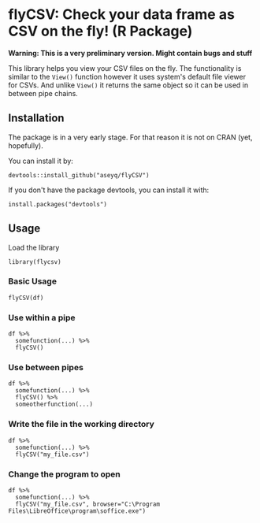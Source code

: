 # flyCSV: Check your data frame as CSV on the fly!  (R Package)
**Warning: This is a very preliminary version. Might contain bugs and stuff**


This library helps you view your CSV files on the fly. The functionality is similar to the `View()` function however it uses 
system's default file viewer for CSVs. And unlike `View()` it returns the same object so it can be used in between pipe chains.
## Installation
The package is in a very early stage. For that reason it is not on CRAN (yet, hopefully).

You can install it by:

```
devtools::install_github("aseyq/flyCSV")
```

If you don't have the package devtools, you can install it with:

```
install.packages("devtools")
```


## Usage
Load the library
```{r}
library(flycsv)
```

### Basic Usage
```{r}
flyCSV(df)
```

### Use within a pipe
```{r}
df %>%
  somefunction(...) %>%
  flyCSV()
```  
  
### Use between pipes
```{r}
df %>%
  somefunction(...) %>%
  flyCSV() %>%
  someotherfunction(...)
```  

### Write the file in the working directory
```
df %>%
  somefunction(...) %>%
  flyCSV("my_file.csv")
```
### Change the program to open
```
df %>%
  somefunction(...) %>%
  flyCSV("my_file.csv", browser="C:\Program Files\LibreOffice\program\soffice.exe")
```





